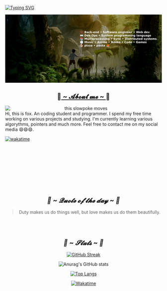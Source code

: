 <p><a href="https://git.io/typing-svg"><img alt="Typing SVG" src="https://readme-typing-svg.demolab.com?font=Fira+Code&amp;size=26&amp;pause=1000&amp;center=true&amp;vCenter=true&amp;width=900&amp;height=100&amp;lines=hiiiiiiii+i'm+fox+so+exited+to+have+you+here+%F0%9F%98%81%F0%9F%98%81%F0%9F%98%81;Feel+free+to+have+a+look+around!!!" /></a> </p>
<div align="center">
<img  src="background.jpg" width="950" >
</div>

<h2 align="center"> 🦊<a href="https://resume.io/r/oPlPUJ5iB"> ~ 𝓐𝓫𝓸𝓾𝓽 𝓶𝓮 ~ </a>🦊 </h2>

<div align="center">
<img src="https://i.pinimg.com/originals/e8/4e/db/e84edb279472c7ab49e97ec276d4ffda.gif"  title="from Printerest" alt="this slowpoke moves"  width="525" align="right" />

</div>
<p>Hi, this is fox. An coding student and programmer. I spend my free time working on various projects and studying. I'm currently learning various algorythms, pointers and much more. Feel free to contact me on my social media 😄😄😄.</p>
<p><a href="https://wakatime.com/@e19f8369-2852-4f63-b237-3d52dcac5ab3"><img alt="wakatime" src="https://wakatime.com/badge/user/e19f8369-2852-4f63-b237-3d52dcac5ab3.svg" /></a>
 <br><br><br><br><br><br></p>
<p></div>
<br></p>
<div align="center">
<br>

<h2><i>🦊 ~ 𝓠𝓾𝓸𝓽𝓮 𝓸𝓯 𝓽𝓱𝓮 𝓭𝓪𝔂 ~ 🦊</i></h2>

<blockquote>Duty makes us do things well, but love makes us do them beautifully.  </blockquote>

<br><br>
<h2><i>🦊 ~ 𝓢𝓽𝓪𝓽𝓼 ~ 🦊</i></h2>

[![GitHub Streak](https://streak-stats.demolab.com/?user=APf0x&theme=dark)](https://git.io/streak-stats)

![Anurag's GitHub stats](https://github-readme-stats.vercel.app/api?username=APf0x&show_icons=true&theme=radical)





[![Top Langs](https://github-readme-stats.vercel.app/api/top-langs/?username=APf0x&layout=compact&theme=radical&langs_count=18&exclude_repo=in-rotation)](https://github.com/anuraghazra/github-readme-stats)




[![Wakatime](https://github-readme-stats.vercel.app/api/wakatime?username=APf0x)](https://wakatime.com/@APf0x)



</div>